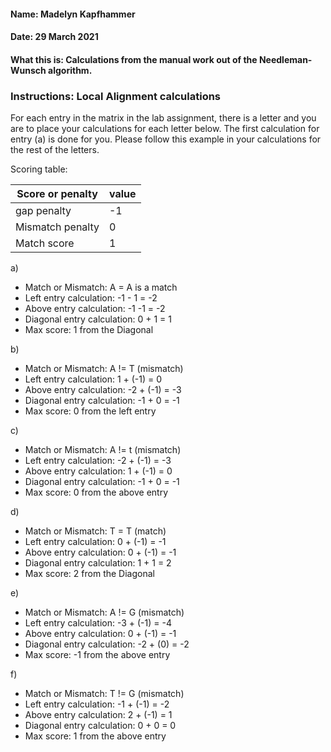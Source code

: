 #### Name: Madelyn Kapfhammer

#### Date: 29 March 2021

#### What this is: Calculations from the manual work out of the Needleman-Wunsch algorithm.

### Instructions: Local Alignment calculations

For each entry in the matrix in the lab assignment, there is a letter and you are to place your calculations for each letter below. The first calculation for entry (a) is done for you. Please follow this example in your calculations for the rest of the letters.

Scoring table:


| Score or penalty | value |
| - | - |
| gap penalty | -1 |
| Mismatch penalty | 0 |
| Match score | 1 |

a)

- Match or Mismatch: A = A is a match
- Left entry calculation: -1 - 1 = -2
- Above entry calculation: -1 -1 = -2
- Diagonal entry calculation: 0 + 1 = 1
- Max score: 1 from the Diagonal

b)

- Match or Mismatch:               A != T (mismatch)
- Left entry calculation:           1 + (-1) = 0
- Above entry calculation:         -2 + (-1) = -3
- Diagonal entry calculation:      -1 + 0 = -1
- Max score: 0 from the left entry

c)

- Match or Mismatch:               A != t (mismatch)
- Left entry calculation:          -2 + (-1) = -3
- Above entry calculation:          1 + (-1) = 0
- Diagonal entry calculation:      -1 + 0 = -1
- Max score: 0 from the above entry

d)

- Match or Mismatch:               T = T (match)
- Left entry calculation:          0 + (-1) = -1
- Above entry calculation:         0 + (-1) = -1
- Diagonal entry calculation:      1 + 1 = 2
- Max score: 2 from the Diagonal

e)

- Match or Mismatch:               A != G (mismatch)
- Left entry calculation:          -3 + (-1) = -4
- Above entry calculation:          0 + (-1) = -1
- Diagonal entry calculation:      -2 + (0) = -2
- Max score: -1 from the above entry

f)

- Match or Mismatch:               T != G (mismatch)
- Left entry calculation:          -1 + (-1) = -2
- Above entry calculation:          2 + (-1) = 1
- Diagonal entry calculation:       0 + 0 = 0
- Max score: 1 from the above entry

